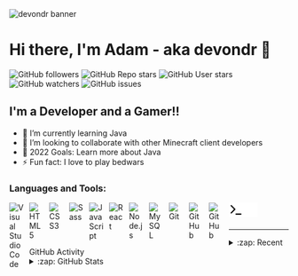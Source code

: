 <img alt="devondr banner" src="https://i.imgur.com/nfGbTgI.png">

# Hi there, I'm Adam - aka devondr 👋 

![GitHub followers](https://img.shields.io/github/followers/devondr?style=for-the-badge)
![GitHub Repo stars](https://img.shields.io/github/stars/devondr/devondr?style=for-the-badge)
![GitHub User stars](https://img.shields.io/github/stars/devondr?label=User%20stars&style=for-the-badge)
![GitHub watchers](https://img.shields.io/github/watchers/devondr/devondr?style=for-the-badge)
![GitHub issues](https://img.shields.io/github/issues/devondr/devondr?style=for-the-badge)

<!-- !YouTube Channel Subscribers(https://img.shields.io/youtube/channel/subscribers/UCDCHcqyeQgJ-jVSd6VJkbCw?logo=youtube&logoColor=red&style=for-the-badge)youtube
!Website(https://img.shields.io/website?label=codeSTACKr.com&style=for-the-badge&url=https%3A%2F%2Fcodestackr.com)(https://codestackr.com)
!Twitter Follow(https://img.shields.io/twitter/follow/codeSTACKr?color=1DA1F2&logo=twitter&style=for-the-badge)(https://twitter.com/intent/follow?original_referer=https%3A%2F%2Fgithub.com%2FcodeSTACKr&screen_name=codeSTACKr)

!Visual Studio Marketplace Rating (Stars)(https://img.shields.io/visual-studio-marketplace/stars/codestackr.codestackr-theme?label=codeSTACKr%20VS%20Code%20Theme&logo=visualstudiocode&logoColor=ff652f&style=for-the-badge)(https://marketplace.visualstudio.com/items?itemName=codestackr.codestackr-theme)
!Become A VS Code SuperHero(https://img.shields.io/badge/-Become%20A%20VS%20Code%20SuperHero%20%E2%86%92-gray.svg?colorB=ff652f&style=for-the-badge)(https://vsCodeHero.com) -->


## I'm a Developer and a Gamer!!

<!-- - 🔭 Check out my VS Code course: Become A VS Code SuperHero!course! -->
- 🌱 I’m currently learning Java
- 👯 I’m looking to collaborate with other Minecraft client developers
- 🥅 2022 Goals: Learn more about Java
- ⚡ Fun fact: I love to play bedwars
<!-- - 😻 Check out the NFT collection I created: CodeCats(https://opensea.io/collection/codecats?searchsortAscending=true&searchsortBy=PRICE&searchtoggles0=BUY_NOW) -->

<!-- ### Connect with me:

<!-- !website(./img/globe-light.svg)(https://codestackr.com#gh-light-mode-only)
!website(./img/globe-dark.svg)(https://codestackr.com#gh-dark-mode-only)
&nbsp;&nbsp;
!website(./img/youtube-light.svg)(https://youtube.com/codestackr#gh-light-mode-only)
!website(./img/youtube-dark.svg)(https://youtube.com/codestackr#gh-dark-mode-only)
&nbsp;&nbsp;
!website(./img/twitter-light.svg)(https://twitter.com/codestackr#gh-light-mode-only)
!website(./img/twitter-dark.svg)(https://twitter.com/codestackr#gh-dark-mode-only)
&nbsp;&nbsp;
!website(./img/linkedin-light.svg)(https://linkedin.com/in/codeSTACKr#gh-light-mode-only)
!website(./img/linkedin-dark.svg)(https://linkedin.com/in/codeSTACKr#gh-dark-mode-only)
&nbsp;&nbsp;
!website(./img/instagram-light.svg)(https://instagram.com/codeSTACKr#gh-light-mode-only)
!website(./img/instagram-dark.svg)(https://instagram.com/codeSTACKr#gh-dark-mode-only) -->

### Languages and Tools:

<img align="left" alt="Visual Studio Code" width="26px" src="https://cdn.jsdelivr.net/gh/devicons/devicon/icons/vscode/vscode-original.svg" style="padding-right:10px;" />
<img align="left" alt="HTML5" width="26px" src="https://cdn.jsdelivr.net/gh/devicons/devicon/icons/html5/html5-original.svg" style="padding-right:10px;" />
<img align="left" alt="CSS3" width="26px" src="https://cdn.jsdelivr.net/gh/devicons/devicon/icons/css3/css3-original.svg" style="padding-right:10px;" />
<img align="left" alt="Sass" width="26px" src="https://cdn.jsdelivr.net/gh/devicons/devicon/icons/sass/sass-original.svg" style="padding-right:10px;" />
<img align="left" alt="JavaScript" width="26px" src="https://cdn.jsdelivr.net/gh/devicons/devicon/icons/javascript/javascript-original.svg" style="padding-right:10px;" />
<img align="left" alt="React" width="26px" src="https://cdn.jsdelivr.net/gh/devicons/devicon/icons/react/react-original.svg" style="padding-right:10px;" />
<img align="left" alt="Node.js" width="26px" src="https://cdn.jsdelivr.net/gh/devicons/devicon/icons/nodejs/nodejs-original.svg" style="padding-right:10px;" />
<img align="left" alt="MySQL" width="26px" src="https://cdn.jsdelivr.net/gh/devicons/devicon/icons/mysql/mysql-original.svg" style="padding-right:10px;" />
<img align="left" alt="Git" width="26px" src="https://cdn.jsdelivr.net/gh/devicons/devicon/icons/git/git-original.svg" style="padding-right:10px;" />
<img align="left" alt="GitHub" width="26px" src="https://user-images.githubusercontent.com/3369400/139447912-e0f43f33-6d9f-45f8-be46-2df5bbc91289.png" style="padding-right:10px;" />
<img align="left" alt="GitHub" width="26px" src="https://user-images.githubusercontent.com/3369400/139448065-39a229ba-4b06-434b-bc67-616e2ed80c8f.png" style="padding-right:10px;" />
<img align="left" alt="Terminal" width="26px" src="./img/terminal-light.svg" />
<img align="left" alt="Terminal" width="26px" src="./img/terminal-dark.svg" />

<br />
<br />

<!-- ---

### 📺 Latest YouTube Videos


➡️ more videos...(https://youtube.com/codestackr)

---

### 📕 Latest Blog Posts


➡️ more blog posts...(https://codestackr.com) -->

---

<details>
  <summary>:zap: Recent GitHub Activity</summary>
  
<!--START_SECTION:activity-->

<!--END_SECTION:activity-->

</details>

<details>
  <summary>:zap: GitHub Stats</summary>

  <img align="left" alt="devondr's GitHub Stats" src="https://github-readme-stats.vercel.app/api?username=devondr&show_icons=true&hide_border=false&theme=gruvbox" />

</details>

<!-- website: https://codeSTACKr.com
course: http://vsCodeHero.com
twitter: https://twitter.com/codeSTACKr
youtube: https://youtube.com/codeSTACKr
instagram: https://instagram.com/codeSTACKr
linkedin: https://linkedin.com/in/codeSTACKr
: https://www.youtube.com/playlist?list=PLkwxH9e_vrAJ0WbEsFA9W3I1W-g_BTsbt
jsplaylist: https://www.youtube.com/playlist?list=PLkwxH9e_vrALRJKu7wfXby3MKeflhTu6B
cssplaylist: https://www.youtube.com/playlist?list=PLkwxH9e_vrALSdvZuEh6gqQdmDoDIoqz4
reactplaylist: https://www.youtube.com/playlist?list=PLkwxH9e_vrAK4TdffpxKY3QGyHCpxFcQ0 -->
